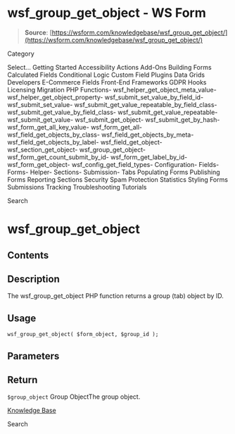 # wsf_group_get_object - WS Form

> **Source**: [https://wsform.com/knowledgebase/wsf_group_get_object/](https://wsform.com/knowledgebase/wsf_group_get_object/)


Category

Select...
 Getting Started Accessibility Actions Add-Ons Building Forms Calculated Fields Conditional Logic Custom Field Plugins Data Grids Developers E-Commerce Fields Front-End Frameworks GDPR Hooks Licensing Migration PHP Functions- wsf_helper_get_object_meta_value- wsf_helper_get_object_property- wsf_submit_set_value_by_field_id- wsf_submit_set_value- wsf_submit_get_value_repeatable_by_field_class- wsf_submit_get_value_by_field_class- wsf_submit_get_value_repeatable- wsf_submit_get_value- wsf_submit_get_object- wsf_submit_get_by_hash- wsf_form_get_all_key_value- wsf_form_get_all- wsf_field_get_objects_by_class- wsf_field_get_objects_by_meta- wsf_field_get_objects_by_label- wsf_field_get_object- wsf_section_get_object- wsf_group_get_object- wsf_form_get_count_submit_by_id- wsf_form_get_label_by_id- wsf_form_get_object- wsf_config_get_field_types- Configuration- Fields- Forms- Helper- Sections- Submission- Tabs Populating Forms Publishing Forms Reporting Sections Security Spam Protection Statistics Styling Forms Submissions Tracking Troubleshooting Tutorials

Search

# wsf_group_get_object

## Contents

## Description

The wsf_group_get_object PHP function returns a group (tab) object by ID.

## Usage

```
wsf_group_get_object( $form_object, $group_id );
```

## Parameters

## Return

`$group_object` Group ObjectThe group object.

[Knowledge Base](https://wsform.com/knowledgebase/)

Search

